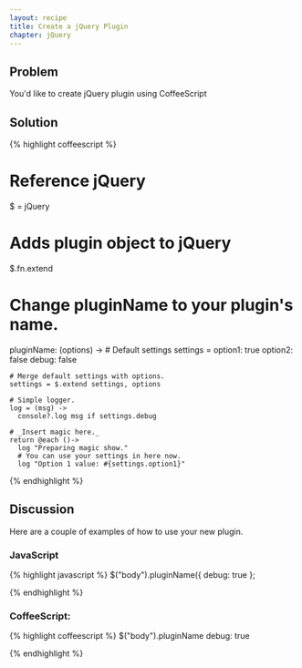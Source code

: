 ```yaml
---
layout: recipe
title: Create a jQuery Plugin
chapter: jQuery
---
```

## Problem

You'd like to create jQuery plugin using CoffeeScript

## Solution

{% highlight coffeescript %}
# Reference jQuery
$ = jQuery

# Adds plugin object to jQuery
$.fn.extend
  # Change pluginName to your plugin's name.
  pluginName: (options) ->
    # Default settings
    settings =
      option1: true
      option2: false
      debug: false

    # Merge default settings with options.
    settings = $.extend settings, options

    # Simple logger.
    log = (msg) ->
      console?.log msg if settings.debug

    # _Insert magic here._
    return @each ()->
      log "Preparing magic show."
      # You can use your settings in here now.
      log "Option 1 value: #{settings.option1}"
{% endhighlight %}

## Discussion

Here are a couple of examples of how to use your new plugin.

### JavaScript

{% highlight javascript %}
$("body").pluginName({
  debug: true
};

{% endhighlight %}

### CoffeeScript:

{% highlight coffeescript %}
$("body").pluginName
  debug: true

{% endhighlight %}
